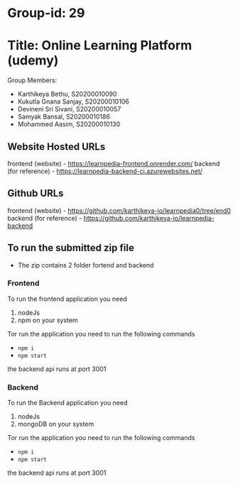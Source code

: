 # Group-id: 29
# Title: Online Learning Platform (udemy)

Group Members:
- Karthikeya Bethu, S20200010090
- Kukutla Gnana Sanjay, S20200010106
- Devineni Sri Sivani, S20200010057
- Samyak Bansal, S20200010186
- Mohammed Aasim, S20200010130

## Website Hosted URLs
frontend (website) - https://learnpedia-frontend.onrender.com/
backend (for reference) - https://learnpedia-backend-ci.azurewebsites.net/

## Github URLs
frontend (website) - https://github.com/karthikeya-io/learnpedia0/tree/end0
backend (for reference) - https://github.com/karthikeya-io/learnpedia-backend


## To run the submitted zip file
- The zip contains 2 folder fortend and backend
### Frontend
To run the frontend application you need
1. nodeJs
2. npm
on your system


Tor run the application you need to run the following commands
- `npm i`
- `npm start`

the backend api runs at port 3001

### Backend
To run the Backend application you need
1. nodeJs
2. mongoDB
on your system


Tor run the application you need to run the following commands
- `npm i`
- `npm start`

the backend api runs at port 3001